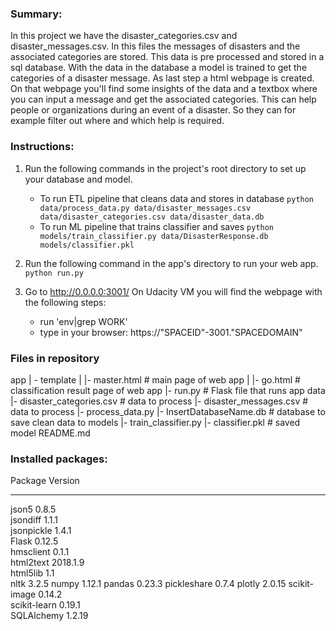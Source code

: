 ### Summary:

In this project we have the disaster_categories.csv and disaster_messages.csv. In this files the messages of disasters and the associated categories are
stored. This data is pre processed and stored in a sql database. With the data in the database a model is trained to get the categories of a disaster
message. As last step a html webpage is created. On that webpage you'll find some insights of the data and a textbox where you can input a message and
get the associated categories. This can help people or organizations during an event of a disaster. So they can for example filter out where and which 
help is required.

### Instructions:
1. Run the following commands in the project's root directory to set up your database and model.

    - To run ETL pipeline that cleans data and stores in database
        `python data/process_data.py data/disaster_messages.csv data/disaster_categories.csv data/disaster_data.db`
    - To run ML pipeline that trains classifier and saves
        `python models/train_classifier.py data/DisasterResponse.db models/classifier.pkl`

2. Run the following command in the app's directory to run your web app.
    `python run.py`

3. Go to http://0.0.0.0:3001/
   On Udacity VM you will find the webpage with the following steps: 
    - run 'env|grep WORK'
    - type in your browser: https://"SPACEID"-3001."SPACEDOMAIN"


### Files in repository
app
| - template
| |- master.html # main page of web app
| |- go.html # classification result page of web app
|- run.py # Flask file that runs app
data
|- disaster_categories.csv # data to process
|- disaster_messages.csv # data to process
|- process_data.py
|- InsertDatabaseName.db # database to save clean data to
models
|- train_classifier.py
|- classifier.pkl # saved model
README.md

### Installed packages:
Package                       Version    
----------------------------- -----------
json5                         0.8.5      
jsondiff                      1.1.1      
jsonpickle                    1.4.1      
Flask                         0.12.5       
hmsclient                     0.1.1      
html2text                     2018.1.9   
html5lib                      1.1        
nltk                          3.2.5
numpy                         1.12.1
pandas                        0.23.3 
pickleshare                   0.7.4
plotly                        2.0.15
scikit-image                  0.14.2     
scikit-learn                  0.19.1   
SQLAlchemy                    1.2.19
